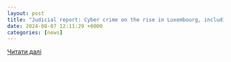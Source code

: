```yaml
---
layout: post
title: "Judicial report: Cyber crime on the rise in Luxembourg, including CEO fraud"
date: 2024-08-07 12:11:29 +0000
categories: [news]
---
```


[Читати далі](https://today.rtl.lu/news/luxembourg/a/2221345.html)
